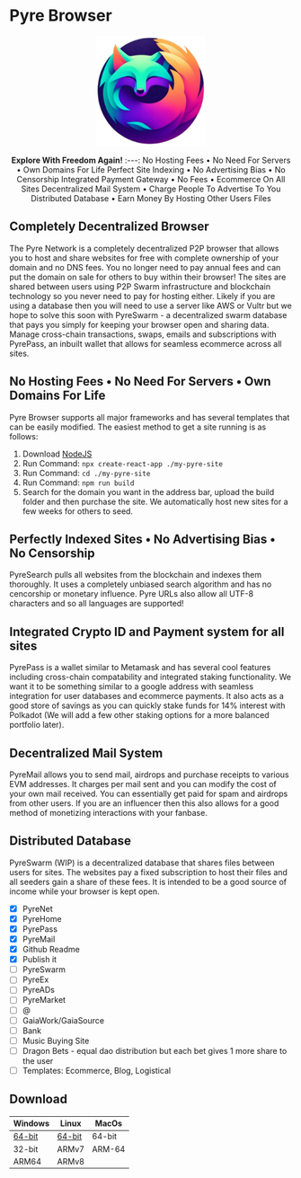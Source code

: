 # **Pyre Browser**

<p align="center">
  <img width="196px" src="https://github.com/DamianRavi/PyreBrowser/blob/main/images/logo.png?raw=true" alt="Sublime's custom image"/>
</p>

<div align="center">

**Explore With Freedom Again!**
:---:
No Hosting Fees • No Need For Servers • Own Domains For Life
Perfect Site Indexing • No Advertising Bias • No Censorship
Integrated Payment Gateway • No Fees • Ecommerce On All Sites
Decentralized Mail System • Charge People To Advertise To You
Distributed Database • Earn Money By Hosting Other Users Files
</div>

## Completely Decentralized Browser
The Pyre Network is a completely decentralized P2P browser that allows you to host and share websites for free with complete ownership of your domain and no DNS fees. You no longer need to pay annual fees and can put the domain on sale for others to buy within their browser! The sites are shared between users using P2P Swarm infrastructure and blockchain technology so you never need to pay for hosting either. Likely if you are using a database then you will need to use a server like AWS or Vultr but we hope to solve this soon with PyreSwarm - a decentralized swarm database that pays you simply for keeping your browser open and sharing data. Manage cross-chain transactions, swaps, emails and subscriptions with PyrePass, an inbuilt wallet that allows for seamless ecommerce across all sites.

## No Hosting Fees • No Need For Servers • Own Domains For Life
Pyre Browser supports all major frameworks and has several templates that can be easily modified. The easiest method to get a site running is as follows:
1. Download [NodeJS](https://nodejs.org)
2. Run Command: `npx create-react-app ./my-pyre-site`
3. Run Command: `cd ./my-pyre-site`
4. Run Command: `npm run build`
5. Search for the domain you want in the address bar, upload the build folder and then purchase the site. We automatically host new sites for a few weeks for others to seed.

## Perfectly Indexed Sites • No Advertising Bias • No Censorship
PyreSearch pulls all websites from the blockchain and indexes them thoroughly. It uses a completely unbiased search algorithm and has no cencorship or monetary influence. Pyre URLs also allow all UTF-8 characters and so all languages are supported!

## Integrated Crypto ID and Payment system for all sites
PyrePass is a wallet similar to Metamask and has several cool features including cross-chain compatability and integrated staking functionality. We want it to be something similar to a google address with seamless integration for user databases and ecommerce payments. It also acts as a good store of savings as you can quickly stake funds for 14% interest with Polkadot (We will add a few other staking options for a more balanced portfolio later).

## Decentralized Mail System
PyreMail allows you to send mail, airdrops and purchase receipts to various EVM addresses. It charges per mail sent and you can modify the cost of your own mail received. You can essentially get paid for spam and airdrops from other users. If you are an influencer then this also allows for a good method of monetizing interactions with your fanbase.

## Distributed Database
PyreSwarm (WIP) is a decentralized database that shares files between users for sites. The websites pay a fixed subscription to host their files and all seeders gain a share of these fees. It is intended to be a good source of income while your browser is kept open.

- [x] PyreNet
- [x] PyreHome
- [x] PyrePass
- [x] PyreMail
- [x] Github Readme
- [x] Publish it
- [ ] PyreSwarm
- [ ] PyreEx
- [ ] PyreADs
- [ ] PyreMarket
- [ ] @
- [ ] GaiaWork/GaiaSource
- [ ] Bank
- [ ] Music Buying Site
- [ ] Dragon Bets - equal dao distribution but each bet gives 1 more share to the user
- [ ] Templates: Ecommerce, Blog, Logistical

## Download
| Windows | Linux | MacOs |
| --- | --- | --- |
| [64-bit](https://pyrebrowser.com/api/downloadWindows) | [64-bit](https://pyrebrowser.com/api/downloadLinux) | 64-bit |
| 32-bit | ARMv7 | ARM-64 |
| ARM64 | ARMv8 |   |
